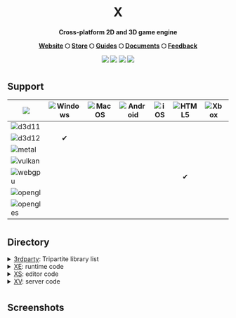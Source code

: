 <h1 align="center">X</h1>

<h4 align="center">
	<p>Cross-platform 2D and 3D game engine</p>
	<a href="https://www.1012.games">Website</a>
	<span> ⬡ </span>
	<a href="https://www.1012.games">Store</a>
	<span> ⬡ </span>
	<a href="https://www.1012.games">Guides</a>
	<span> ⬡ </span>
	<a href="https://www.1012.games">Documents</a>
	<span> ⬡ </span>
	<a href="https://www.1012.games">Feedback</a>
	<p></p>
	<div align=center><img src="https://img.shields.io/badge/language-C++-blue"><span> </span><img src="https://img.shields.io/badge/script-WASM-blue"><span> </span><img src="https://img.shields.io/badge/shader-HLSL-blue"><span> </span><img src="https://img.shields.io/badge/license-MIT-blue"></div>
</h4>

#
## Support

| ![](https://img.shields.io/badge/graphics-platform-blue) | ![Windows](https://img.shields.io/badge/windows-blue) | ![MacOS](https://img.shields.io/badge/macos-blue) | ![Android](https://img.shields.io/badge/android-blue) | ![iOS](https://img.shields.io/badge/ios-blue) | ![HTML5](https://img.shields.io/badge/html5-blue) | ![Xbox](https://img.shields.io/badge/xbox-blue) | ![Nintendo](https://img.shields.io/badge/nintendo-blue) | ![PlayStation](https://img.shields.io/badge/playstation-blue) |
| ----------------- | :---------: | :---------: | :---------: | :---------: | :---------: | :---------: | :---------: | :---------: |
| ![d3d11](https://img.shields.io/badge/d3d11-5B5B5B) |   |   |   |   |   |   |   |   |
| ![d3d12](https://img.shields.io/badge/d3d12-5B5B5B) | ✔ |   |   |   |   |   |   |   |
| ![metal](https://img.shields.io/badge/metal-5B5B5B)  |   |   |   |   |   |   |   |   |
| ![vulkan](https://img.shields.io/badge/vulkan-5B5B5B) |   |   |   |   |   |   |   |   |
| ![webgpu](https://img.shields.io/badge/webgpu-5B5B5B) |   |   |   |   | ✔ |   |   |   |
| ![opengl](https://img.shields.io/badge/opengl-5B5B5B) |   |   |   |   |   |   |   |   |
| ![opengles](https://img.shields.io/badge/opengles-5B5B5B) |   |   |   |   |   |   |   |   |

#

## Directory
  <details>
  <summary><a href="https://github.com/xenginez/X/tree/master/3rdparty">3rdparty</a>: Tripartite library list</summary>
  <ul>
    <li><a href="https://github.com/chriskohlhoff/asio.git">asio</a></li>
    <li><a href="https://github.com/assimp/assimp.git">assimp</a></li>
    <li><a href="https://github.com/pytorch/cpuinfo.git">cpuinfo</a></li>
    <li><a href="https://github.com/p-ranav/csv2.git">csv2</a></li>
    <li><a href="https://github.com/ocornut/imgui.git">imgui</a></li>
    <li><a href="https://github.com/skywind3000/kcp.git">kcp</a></li>
    <li><a href="https://github.com/jonasmr/microprofile.git">microprofile</a></li>
    <li><a href="https://github.com/kcat/openal-soft.git">openal-soft</a></li>
    <li><a href="https://github.com/zeux/pugixml.git">pugixml</a></li>
    <li><a href="https://github.com/Tencent/rapidjson.git">rapidjson</a></li>
    <li><a href="https://github.com/KhronosGroup/SPIRV-Cross.git">SPIRV-Cross</a></li>
    <li><a href="https://github.com/nothings/stb.git">stb</a></li>
    <li><a href="https://github.com/mackron/vkbind.git">vkbind</a></li>
    <li><a href="https://github.com/webgpu-native/webgpu-headers.git">webgpu-headers</a></li>
  </ul>
  </details>

  <details>
  <summary><a href="https://github.com/xenginez/X/tree/master/XE">XE</a>: runtime code</summary>
  <ul>
    <li><a href="https://github.com/xenginez/X/tree/master/XE/launcher">launcher</a></li>
    <li><a href="https://github.com/xenginez/X/tree/master/XE/source">source</a></li>
  </ul>
  </details>

  <details>
  <summary><a href="https://github.com/xenginez/X/tree/master/XS">XS</a>: editor code</summary>
  <ul>
    <li><a href="https://github.com/xenginez/X/tree/master/XS/launcher">launcher</a></li>
    <li><a href="https://github.com/xenginez/X/tree/master/XS/resource">resource</a></li>
    <li><a href="https://github.com/xenginez/X/tree/master/XS/source">source</a></li>
    <li><a href="https://github.com/xenginez/X/tree/master/XS/studio">studio</a></li>
  </ul>
  </details>
  
  <details>
  <summary><a href="https://github.com/xenginez/X/tree/master/XV">XV</a>: server code</summary>
  <ul>
    <li><a href="https://github.com/xenginez/X/tree/master/XV/launcher">launcher</a></li>
    <li><a href="https://github.com/xenginez/X/tree/master/XV/source">source</a></li>
  </ul>
  </details>

#

## Screenshots
